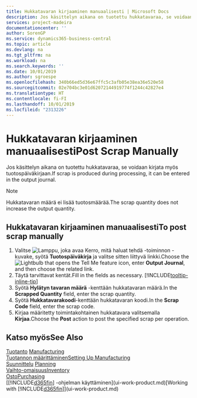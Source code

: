 ```yaml
---
title: Hukkatavaran kirjaaminen manuaalisesti | Microsoft Docs
description: Jos käsittelyn aikana on tuotettu hukkatavaraa, se voidaan syöttää myös tuotospäiväkirjaan. Huomaa, että hukkatavaran määrä ei lisää tuotosmäärää.
services: project-madeira
documentationcenter: ''
author: SorenGP
ms.service: dynamics365-business-central
ms.topic: article
ms.devlang: na
ms.tgt_pltfrm: na
ms.workload: na
ms.search.keywords: ''
ms.date: 10/01/2019
ms.author: sgroespe
ms.openlocfilehash: 340b66ed5d36e67ffc5c3afb05e38ea36e520e58
ms.sourcegitcommit: 02e704bc3e01d62072144919774f1244c42827e4
ms.translationtype: HT
ms.contentlocale: fi-FI
ms.lasthandoff: 10/01/2019
ms.locfileid: "2313226"
---
```

# <a name="post-scrap-manually"></a><span data-ttu-id="4d28f-104">Hukkatavaran kirjaaminen manuaalisesti</span><span class="sxs-lookup"><span data-stu-id="4d28f-104">Post Scrap Manually</span></span>
<span data-ttu-id="4d28f-105">Jos käsittelyn aikana on tuotettu hukkatavaraa, se voidaan kirjata myös tuotospäiväkirjaan.</span><span class="sxs-lookup"><span data-stu-id="4d28f-105">If scrap is produced during processing, it can be entered in the output journal.</span></span> 

> [!NOTE]
> <span data-ttu-id="4d28f-106">Hukkatavaran määrä ei lisää tuotosmäärää.</span><span class="sxs-lookup"><span data-stu-id="4d28f-106">The scrap quantity does not increase the output quantity.</span></span>  

## <a name="to-post-scrap-manually"></a><span data-ttu-id="4d28f-107">Hukkatavaran kirjaaminen manuaalisesti</span><span class="sxs-lookup"><span data-stu-id="4d28f-107">To post scrap manually</span></span>  
1. <span data-ttu-id="4d28f-108">Valitse ![Lamppu, joka avaa Kerro, mitä haluat tehdä -toiminnon](media/ui-search/search_small.png "Kerro, mitä haluat tehdä") -kuvake, syötä **Tuotospäiväkirja** ja valitse sitten liittyvä linkki.</span><span class="sxs-lookup"><span data-stu-id="4d28f-108">Choose the ![Lightbulb that opens the Tell Me feature](media/ui-search/search_small.png "Tell me what you want to do") icon, enter **Output Journal**, and then choose the related link.</span></span>  
2. <span data-ttu-id="4d28f-109">Täytä tarvittavat kentät.</span><span class="sxs-lookup"><span data-stu-id="4d28f-109">Fill in the fields as necessary.</span></span> [!INCLUDE[tooltip-inline-tip](includes/tooltip-inline-tip_md.md)]  
3. <span data-ttu-id="4d28f-110">Syötä **Hylätyn tavaran määrä** -kenttään hukkatavaran määrä.</span><span class="sxs-lookup"><span data-stu-id="4d28f-110">In the **Scrapped Quantity** field, enter the scrap quantity.</span></span>  
4. <span data-ttu-id="4d28f-111">Syötä **Hukkatavarakoodi**-kenttään hukkatavaran koodi.</span><span class="sxs-lookup"><span data-stu-id="4d28f-111">In the **Scrap Code** field, enter the scrap code.</span></span>  
5. <span data-ttu-id="4d28f-112">Kirjaa määritetty toimintakohtainen hukkatavara valitsemalla **Kirjaa**.</span><span class="sxs-lookup"><span data-stu-id="4d28f-112">Choose the **Post** action to post the specified scrap per operation.</span></span>  

## <a name="see-also"></a><span data-ttu-id="4d28f-113">Katso myös</span><span class="sxs-lookup"><span data-stu-id="4d28f-113">See Also</span></span>  
<span data-ttu-id="4d28f-114">[Tuotanto](production-manage-manufacturing.md)  </span><span class="sxs-lookup"><span data-stu-id="4d28f-114">[Manufacturing](production-manage-manufacturing.md)  </span></span>  
[<span data-ttu-id="4d28f-115">Tuotannon määrittäminen</span><span class="sxs-lookup"><span data-stu-id="4d28f-115">Setting Up Manufacturing</span></span>](production-configure-production-processes.md)  
<span data-ttu-id="4d28f-116">[Suunnittelu](production-planning.md)    </span><span class="sxs-lookup"><span data-stu-id="4d28f-116">[Planning](production-planning.md)    </span></span>  
[<span data-ttu-id="4d28f-117">Vaihto-omaisuus</span><span class="sxs-lookup"><span data-stu-id="4d28f-117">Inventory</span></span>](inventory-manage-inventory.md)  
[<span data-ttu-id="4d28f-118">Osto</span><span class="sxs-lookup"><span data-stu-id="4d28f-118">Purchasing</span></span>](purchasing-manage-purchasing.md)  
<span data-ttu-id="4d28f-119">[[!INCLUDE[d365fin](includes/d365fin_md.md)] -ohjelman käyttäminen](ui-work-product.md)</span><span class="sxs-lookup"><span data-stu-id="4d28f-119">[Working with [!INCLUDE[d365fin](includes/d365fin_md.md)]](ui-work-product.md)</span></span>

